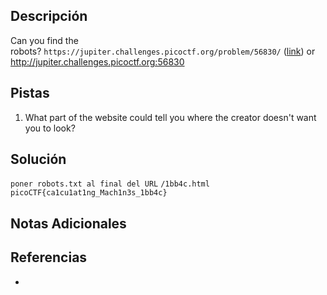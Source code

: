 ## Descripción
Can you find the robots? `https://jupiter.challenges.picoctf.org/problem/56830/` ([link](https://jupiter.challenges.picoctf.org/problem/56830/)) or http://jupiter.challenges.picoctf.org:56830

## Pistas

1. What part of the website could tell you where the creator doesn't want you to look?

## Solución

`poner robots.txt al final del URL`
`/1bb4c.html`
`picoCTF{ca1cu1at1ng_Mach1n3s_1bb4c}`




## Notas Adicionales



## Referencias
- 

